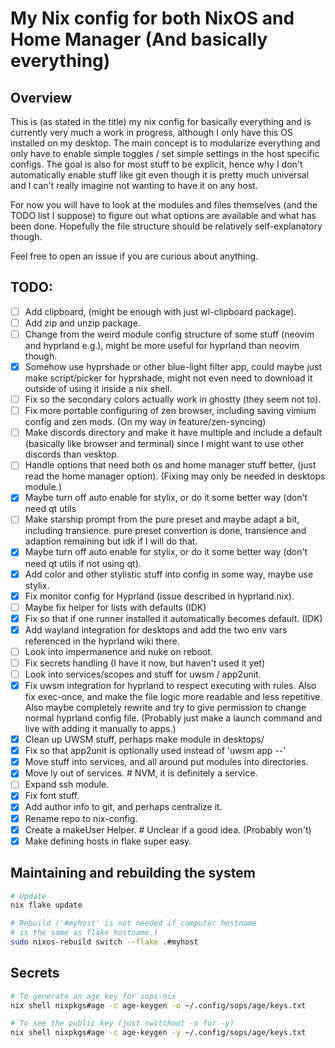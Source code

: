 # My Nix config for both NixOS and Home Manager (And basically everything)

## Overview

This is (as stated in the title) my nix config for basically everything and is currently very much a work in progress, although
I only have this OS installed on my desktop. The main concept is to modularize everything and only have to enable simple toggles
/ set simple settings in the host specific configs. The goal is also for most stuff to be explicit, hence why I don't
automatically enable stuff like git even though it is pretty much universal and I can't really imagine not wanting to have it on
any host.

For now you will have to look at the modules and files themselves (and the TODO list I suppose) to figure out what options are
available and what has been done. Hopefully the file structure should be relatively self-explanatory though. 

Feel free to open an issue if you are curious about anything.

## TODO:

- [ ] Add clipboard, (might be enough with just wl-clipboard package).
- [ ] Add zip and unzip package.
- [ ] Change from the weird module config structure of some stuff (neovim and hyprland e.g.), might be more useful for hyprland than neovim though.
- [x] Somehow use hyprshade or other blue-light filter app, could maybe just make script/picker for hyprshade, might not even need
to download it outside of using it inside a nix shell.
- [ ] Fix so the secondary colors actually work in ghostty (they seem not to).
- [ ] Fix more portable configuring of zen browser, including saving vimium config and zen mods. (On my way in feature/zen-syncing)
- [ ] Make discords directory and make it have multiple and include a default (basically like browser and terminal)
since I might want to use other discords than vesktop.
- [ ] Handle options that need both os and home manager stuff better, (just read the home manager option).
(Fixing may only be needed in desktops module.)
- [x] Maybe turn off auto enable for stylix, or do it some better way (don't need qt utils
- [ ] Make starship prompt from the pure preset and maybe adapt a bit, including transience.
pure preset convertion is done, transience and adaption remaining but idk if I will do that.
- [x] Maybe turn off auto enable for stylix, or do it some better way (don't need qt utils
if not using qt).
- [x] Add color and other stylistic stuff into config in some way, maybe use stylix.
- [x] Fix monitor config for Hyprland (issue described in hyprland.nix).
- [ ] Maybe fix helper for lists with defaults (IDK)
- [x] Fix so that if one runner installed it automatically becomes default. (IDK)
- [x] Add wayland integration for desktops and add the two env vars
 referenced in the hyprland wiki there.
- [ ] Look into impermanence and nuke on reboot.
- [ ] Fix secrets handling (I have it now, but haven't used it yet)
- [ ] Look into services/scopes and stuff for uwsm / app2unit.
- [x] Fix uwsm integration for hyprland to respect executing with rules. Also fix exec-once, and make the file logic more readable and less repetitive.
Also maybe completely rewrite and try to give permission to change normal hyprland config file.
(Probably just make a launch command and live with adding it manually to apps.)
- [x] Clean up UWSM stuff, perhaps make module in desktops/
- [x] Fix so that app2unit is optionally used instead of 'uwsm app --'
- [x] Move stuff into services, and all around put modules into directories.
- [x] Move ly out of services. # NVM, it is definitely a service.
- [ ] Expand ssh module.
- [x] Fix font stuff.
- [x] Add author info to git, and perhaps centralize it.
- [x] Rename repo to nix-config.
- [x] Create a makeUser Helper. # Unclear if a good idea. (Probably won't)
- [x] Make defining hosts in flake super easy.

## Maintaining and rebuilding the system

```sh
# Update
nix flake update

# Rebuild ('#myhost' is not needed if computer hostname
# is the same as flake hostname.)
sudo nixos-rebuild switch --flake .#myhost
```

## Secrets
```sh
# To generate an age key for sops-nix
nix shell nixpkgs#age -c age-keygen -o ~/.config/sops/age/keys.txt

# To see the public key (just switchout -o for -y)
nix shell nixpkgs#age -c age-keygen -y ~/.config/sops/age/keys.txt
```
